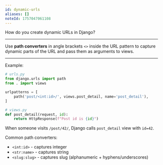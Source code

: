 ```yaml
---
id: dynamic-urls
aliases: []
noteId: 1757047061108
---
```


How do you create dynamic URLs in Django?

---

Use **path converters** in angle brackets `<>` inside the URL pattern to capture dynamic parts of the URL and pass them as arguments to views.

---

Example:

```python
# urls.py
from django.urls import path
from . import views

urlpatterns = [
    path('post/<int:id>/', views.post_detail, name='post_detail'),
]
```

```python
# views.py
def post_detail(request, id):
    return HttpResponse(f"Post id is {id}")
```

When someone visits `/post/42/`, Django calls `post_detail` view with `id=42`.

Common path converters:
- `<int:id>` - captures integer
- `<str:name>` - captures string
- `<slug:slug>` - captures slug (alphanumeric + hyphens/underscores) 